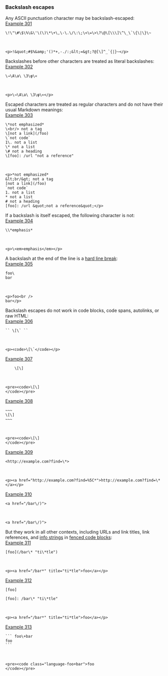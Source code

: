 ### Backslash escapes

Any ASCII punctuation character may be backslash-escaped:  
[Example 301](https://github.github.com/gfm/#example-301)  

    \!\"\#\$\%\&\'\(\)\*\+\,\-\.\/\:\;\<\=\>\?\@\[\\\]\^\_\`\{\|\}\~

   

    <p>!&quot;#$%&amp;'()*+,-./:;&lt;=&gt;?@[\]^_`{|}~</p>

Backslashes before other characters are treated as literal backslashes:  
[Example 302](https://github.github.com/gfm/#example-302)  

    \→\A\a\ \3\φ\«

   

    <p>\→\A\a\ \3\φ\«</p>

Escaped characters are treated as regular characters and do not have their usual Markdown meanings:  
[Example 303](https://github.github.com/gfm/#example-303)  

    \*not emphasized*
    \<br/> not a tag
    \[not a link](/foo)
    \`not code`
    1\. not a list
    \* not a list
    \# not a heading
    \[foo]: /url "not a reference"

   

    <p>*not emphasized*
    &lt;br/&gt; not a tag
    [not a link](/foo)
    `not code`
    1. not a list
    * not a list
    # not a heading
    [foo]: /url &quot;not a reference&quot;</p>

If a backslash is itself escaped, the following character is not:  
[Example 304](https://github.github.com/gfm/#example-304)  

    \\*emphasis*

   

    <p>\<em>emphasis</em></p>

A backslash at the end of the line is a [hard line break](https://github.github.com/gfm/#hard-line-break):  
[Example 305](https://github.github.com/gfm/#example-305)  

    foo\
    bar

   

    <p>foo<br />
    bar</p>

Backslash escapes do not work in code blocks, code spans, autolinks, or raw HTML:  
[Example 306](https://github.github.com/gfm/#example-306)  

    `` \[\` ``

   

    <p><code>\[\`</code></p>

[Example 307](https://github.github.com/gfm/#example-307)  

        \[\]

   

    <pre><code>\[\]
    </code></pre>

[Example 308](https://github.github.com/gfm/#example-308)  

    ~~~
    \[\]
    ~~~

   

    <pre><code>\[\]
    </code></pre>

[Example 309](https://github.github.com/gfm/#example-309)  

    <http://example.com?find=\*>

   

    <p><a href="http://example.com?find=%5C*">http://example.com?find=\*</a></p>

[Example 310](https://github.github.com/gfm/#example-310)  

    <a href="/bar\/)">

   

    <a href="/bar\/)">

But they work in all other contexts, including URLs and link titles, link references, and [info strings](https://github.github.com/gfm/#info-string) in [fenced code blocks](https://github.github.com/gfm/#fenced-code-blocks):  
[Example 311](https://github.github.com/gfm/#example-311)  

    [foo](/bar\* "ti\*tle")

   

    <p><a href="/bar*" title="ti*tle">foo</a></p>

[Example 312](https://github.github.com/gfm/#example-312)  

    [foo]
    
    [foo]: /bar\* "ti\*tle"

   

    <p><a href="/bar*" title="ti*tle">foo</a></p>

[Example 313](https://github.github.com/gfm/#example-313)  

    ``` foo\+bar
    foo
    ```

   

    <pre><code class="language-foo+bar">foo
    </code></pre>

